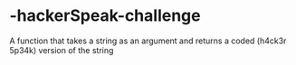 # -hackerSpeak-challenge
A function that takes a string as an argument and returns a coded (h4ck3r 5p34k) version of the string
